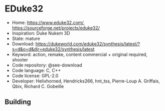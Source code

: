 # EDuke32

- Home: https://www.eduke32.com/, https://sourceforge.net/projects/eduke32/
- Inspiration: Duke Nukem 3D
- State: mature
- Download: https://dukeworld.com/eduke32/synthesis/latest/?s=d&o=d&dir=eduke32/synthesis/latest
- Keyword: action, remake, content commercial + original required, shooter
- Code repository: @see-download
- Code language: C, C++
- Code license: GPL-2.0
- Developer: Helixhorned, Hendricks266, hnt_tss, Pierre-Loup A. Griffais, Qbix, Richard C. Gobeille

## Building
